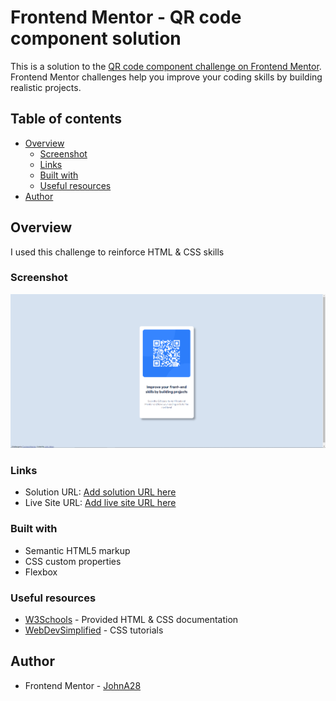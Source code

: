 # Frontend Mentor - QR code component solution

This is a solution to the [QR code component challenge on Frontend Mentor](https://www.frontendmentor.io/challenges/qr-code-component-iux_sIO_H). Frontend Mentor challenges help you improve your coding skills by building realistic projects. 

## Table of contents

- [Overview](#overview)
  - [Screenshot](#screenshot)
  - [Links](#links)
  - [Built with](#built-with)
  - [Useful resources](#useful-resources)
- [Author](#author)


## Overview
I used this challenge to reinforce HTML & CSS skills 

### Screenshot

![](images/finished-qr-code.png)


### Links

- Solution URL: [Add solution URL here](https://your-solution-url.com)
- Live Site URL: [Add live site URL here](https://your-live-site-url.com)


### Built with

- Semantic HTML5 markup
- CSS custom properties
- Flexbox


### Useful resources

- [W3Schools](https://www.w3schools.com/) - Provided HTML & CSS documentation
- [WebDevSimplified](https://www.youtube.com/watch?v=rIO5326FgPE&ab_channel=WebDevSimplified) - CSS tutorials


## Author

- Frontend Mentor - [JohnA28](https://www.frontendmentor.io/profile/JohnA28)




